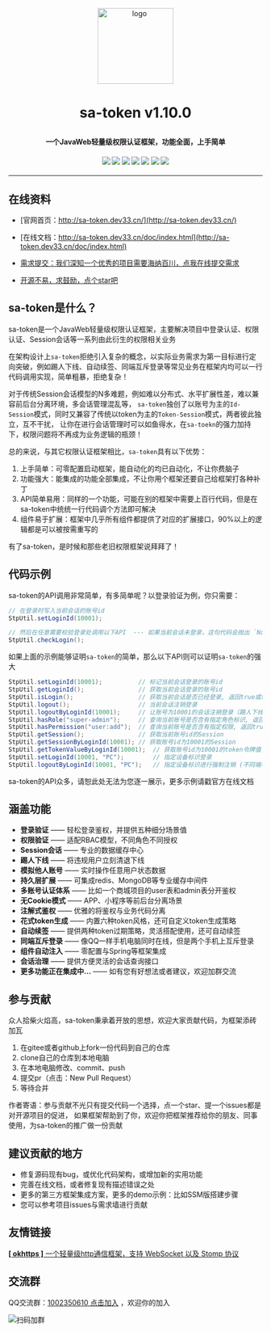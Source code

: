 <p align="center">
    <img alt="logo" src="https://gitee.com/sz6/sa-token/raw/master/sa-token-doc/doc/logo.png" width="150" height="150" style="margin-bottom: 10px;">
</p>
<h1 align="center" style="margin: 30px 0 30px; font-weight: bold;">sa-token v1.10.0</h1>
<h4 align="center">一个JavaWeb轻量级权限认证框架，功能全面，上手简单</h4>
<h4 align="center">
	<a href="https://gitee.com/sz6/sa-token/stargazers"><img src="https://gitee.com/sz6/sa-token/badge/star.svg"></a>
	<a href="https://github.com/click33/sa-token"><img src="https://img.shields.io/badge/sa--token-v1.10.0-2B9939"></a>
	<a href="https://github.com/click33/sa-token/stargazers"><img src="https://img.shields.io/github/stars/click33/sa-token"></a>
	<a href="https://github.com/click33/sa-token/watchers"><img src="https://img.shields.io/github/watchers/click33/sa-token"></a>
	<a href="https://github.com/click33/sa-token/network/members"><img src="https://img.shields.io/github/forks/click33/sa-token"></a>
	<a href="https://github.com/click33/sa-token/issues"><img src="https://img.shields.io/github/issues/click33/sa-token.svg"></a>
	<a href="https://github.com/click33/sa-token/blob/master/LICENSE"><img src="https://img.shields.io/github/license/click33/sa-token.svg"></a>
</h4>

---


## 在线资料

- [官网首页：http://sa-token.dev33.cn/](http://sa-token.dev33.cn/)

- [在线文档：http://sa-token.dev33.cn/doc/index.html](http://sa-token.dev33.cn/doc/index.html)

- [需求提交：我们深知一个优秀的项目需要海纳百川，点我在线提交需求](http://sa-app.dev33.cn/wall.html?name=sa-token)

- [开源不易，求鼓励，点个star吧](###)
 

## sa-token是什么？
sa-token是一个JavaWeb轻量级权限认证框架，主要解决项目中登录认证、权限认证、Session会话等一系列由此衍生的权限相关业务

在架构设计上`sa-token`拒绝引入复杂的概念，以实际业务需求为第一目标进行定向突破，例如踢人下线、自动续签、同端互斥登录等常见业务在框架内均可以一行代码调用实现，简单粗暴，拒绝复杂！

对于传统Session会话模型的N多难题，例如难以分布式、水平扩展性差，难以兼容前后台分离环境，多会话管理混乱等，
`sa-token`独创了以账号为主的`Id-Session`模式，同时又兼容了传统以token为主的`Token-Session`模式，两者彼此独立，互不干扰，
让你在进行会话管理时可以如鱼得水，在`sa-toekn`的强力加持下，权限问题将不再成为业务逻辑的瓶颈！

总的来说，与其它权限认证框架相比，`sa-token`具有以下优势：
1. 上手简单：可零配置启动框架，能自动化的均已自动化，不让你费脑子
2. 功能强大：能集成的功能全部集成，不让你用个框架还要自己给框架打各种补丁
3. API简单易用：同样的一个功能，可能在别的框架中需要上百行代码，但是在sa-token中统统一行代码调个方法即可解决
4. 组件易于扩展：框架中几乎所有组件都提供了对应的扩展接口，90%以上的逻辑都是可以被按需重写的

有了sa-token，是时候和那些老旧权限框架说拜拜了！


## 代码示例

sa-token的API调用非常简单，有多简单呢？以登录验证为例，你只需要：

``` java
// 在登录时写入当前会话的账号id 
StpUtil.setLoginId(10001);	

// 然后在任意需要校验登录处调用以下API  --- 如果当前会话未登录，这句代码会抛出 `NotLoginException`异常
StpUtil.checkLogin();	
```

如果上面的示例能够证明`sa-token`的简单，那么以下API则可以证明`sa-token`的强大
``` java
StpUtil.setLoginId(10001);          // 标记当前会话登录的账号id
StpUtil.getLoginId();               // 获取当前会话登录的账号id
StpUtil.isLogin();                  // 获取当前会话是否已经登录, 返回true或false
StpUtil.logout();                   // 当前会话注销登录
StpUtil.logoutByLoginId(10001);     // 让账号为10001的会话注销登录（踢人下线）
StpUtil.hasRole("super-admin");     // 查询当前账号是否含有指定角色标识, 返回true或false
StpUtil.hasPermission("user:add");  // 查询当前账号是否含有指定权限, 返回true或false
StpUtil.getSession();               // 获取当前账号id的Session 
StpUtil.getSessionByLoginId(10001); // 获取账号id为10001的Session
StpUtil.getTokenValueByLoginId(10001);  // 获取账号id为10001的token令牌值
StpUtil.setLoginId(10001, "PC");        // 指定设备标识登录
StpUtil.logoutByLoginId(10001, "PC");   // 指定设备标识进行强制注销 (不同端不受影响)
```
sa-token的API众多，请恕此处无法为您逐一展示，更多示例请戳官方在线文档


## 涵盖功能
- **登录验证** —— 轻松登录鉴权，并提供五种细分场景值
- **权限验证** —— 适配RBAC模型，不同角色不同授权
- **Session会话** —— 专业的数据缓存中心
- **踢人下线** —— 将违规用户立刻清退下线
- **模拟他人账号** —— 实时操作任意用户状态数据
- **持久层扩展** —— 可集成redis、MongoDB等专业缓存中间件
- **多账号认证体系** —— 比如一个商城项目的user表和admin表分开鉴权
- **无Cookie模式** —— APP、小程序等前后台分离场景 
- **注解式鉴权** —— 优雅的将鉴权与业务代码分离
- **花式token生成** —— 内置六种token风格，还可自定义token生成策略
- **自动续签** —— 提供两种token过期策略，灵活搭配使用，还可自动续签
- **同端互斥登录** —— 像QQ一样手机电脑同时在线，但是两个手机上互斥登录
- **组件自动注入** —— 零配置与Spring等框架集成
- **会话治理** —— 提供方便灵活的会话查询接口
- **更多功能正在集成中...** —— 如有您有好想法或者建议，欢迎加群交流


## 参与贡献
众人拾柴火焰高，sa-token秉承着开放的思想，欢迎大家贡献代码，为框架添砖加瓦

1. 在gitee或者github上fork一份代码到自己的仓库
2. clone自己的仓库到本地电脑
3. 在本地电脑修改、commit、push
4. 提交pr（点击：New Pull Request）
5. 等待合并

作者寄语：参与贡献不光只有提交代码一个选择，点一个star、提一个issues都是对开源项目的促进，
如果框架帮助到了你，欢迎你把框架推荐给你的朋友、同事使用，为sa-token的推广做一份贡献


## 建议贡献的地方
- 修复源码现有bug，或优化代码架构，或增加新的实用功能
- 完善在线文档，或者修复现有描述错误之处
- 更多的第三方框架集成方案，更多的demo示例：比如SSM版搭建步骤 
- 您可以参考项目issues与需求墙进行贡献


## 友情链接
[**[ okhttps ]** 一个轻量级http通信框架，支持 WebSocket 以及 Stomp 协议](https://gitee.com/ejlchina-zhxu/okhttps)


## 交流群
QQ交流群：[1002350610 点击加入](https://jq.qq.com/?_wv=1027&k=45H977HM) ，欢迎你的加入


![扫码加群](https://color-test.oss-cn-qingdao.aliyuncs.com/sa-token/qq-group.png ':size=150')


